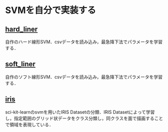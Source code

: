 # SVMを自分で実装する

## [hard_liner](hard_liner)
自作のハード線形SVM．csvデータを読み込み，最急降下法でパラメータを学習する．

## [soft_liner](soft_liner)
自作のソフト線形SVM．csvデータを読み込み，最急降下法でパラメータを学習する．

## [iris](iris)
sci-kit-learnのsvmを用いたIRIS Datasetの分類．IRIS Datasetによって学習し，指定範囲のグリッド状データをクラス分類し，同クラスを面で描画することで領域を表現している．
